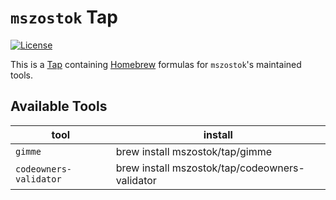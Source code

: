 # `mszostok` Tap

[![License](https://img.shields.io/badge/License-Apache%202.0-blue.svg)](https://opensource.org/licenses/Apache-2.0)


This is a [Tap](https://docs.brew.sh/Taps) containing [Homebrew](http://brew.sh/) formulas for `mszostok`'s maintained tools.

## Available Tools

| tool      | install                             |
|-----------|-------------------------------------|
| `gimme`    | brew install mszostok/tap/gimme    |
| `codeowners-validator` | brew install mszostok/tap/codeowners-validator |
